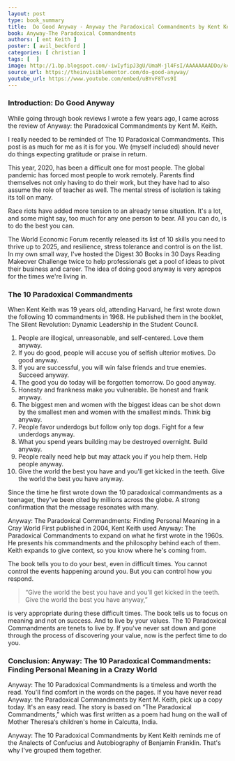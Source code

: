 ```yaml
---
layout: post
type: book_summary
title:  Do Good Anyway - Anyway the Paradoxical Commandments by Kent Keith
book: Anyway-The Paradoxical Commandments
authors: [ ent Keith ]
poster: [ avil_beckford ]
categories: [ christian ]
tags: [  ]
image: http://1.bp.blogspot.com/-iwIyfipJ3gU/UmaM-jl4FsI/AAAAAAAADDo/k4NjFgZtMPc/s1600/lindsay+2-02.jpg
source_url: https://theinvisiblementor.com/do-good-anyway/
youtube_url: https://www.youtube.com/embed/uBYvF8Tvs9I
---
```


### Introduction: Do Good Anyway

While going through book reviews I wrote a few years ago, I came across the review of Anyway: the Paradoxical Commandments by Kent M. Keith.

I really needed to be reminded of The 10 Paradoxical Commandments. This post is as much for me as it is for you. We (myself included) should never do things expecting gratitude or praise in return.

This year, 2020, has been a difficult one for most people. The global pandemic has forced most people to work remotely. Parents find themselves not only having to do their work, but they have had to also assume the role of teacher as well. The mental stress of isolation is taking its toll on many.

Race riots have added more tension to an already tense situation. It's a lot, and some might say, too much for any one person to bear. All you can do, is to do the best you can.

The World Economic Forum recently released its list of 10 skills you need to thrive up to 2025, and resilience, stress tolerance and control is on the list. In my own small way, I've hosted the Digest 30 Books in 30 Days Reading Makeover Challenge twice to help professionals get a pool of ideas to pivot their business and career. The idea of doing good anyway is very apropos for the times we're living in.

### The 10 Paradoxical Commandments
When Kent Keith was 19 years old, attending Harvard, he first wrote down the following 10 commandments in 1968. He published them in the booklet, The Silent Revolution: Dynamic Leadership in the Student Council.

1. People are illogical, unreasonable, and self-centered. Love them anyway.
2. If you do good, people will accuse you of selfish ulterior motives. Do good anyway.
3. If you are successful, you will win false friends and true enemies. Succeed anyway.
4. The good you do today will be forgotten tomorrow. Do good anyway.
5. Honesty and frankness make you vulnerable. Be honest and frank anyway.
6. The biggest men and women with the biggest ideas can be shot down by the smallest men and women with the smallest minds. Think big anyway.
7. People favor underdogs but follow only top dogs. Fight for a few underdogs anyway.
8. What you spend years building may be destroyed overnight. Build anyway.
9. People really need help but may attack you if you help them. Help people anyway.
10. Give the world the best you have and you'll get kicked in the teeth. Give the world the best you have anyway.

Since the time he first wrote down the 10 paradoxical commandments as a teenager, they've been cited by millions across the globe. A strong confirmation that the message resonates with many.

Anyway: The Paradoxical Commandments: Finding Personal Meaning in a Cray World
First published in 2004, Kent Keith used Anyway: The Paradoxical Commandments to expand on what he first wrote in the 1960s.  He presents his commandments and the philosophy behind each of them. Keith expands to give context, so you know where he's coming from.

The book tells you to do your best, even in difficult times. You cannot control the events happening around you. But you can control how you respond.

> “Give the world the best you have and you'll get kicked in the teeth. Give the world the best you have anyway,”

is very appropriate during these difficult times. The book tells us to focus on meaning and not on success. And to live by your values. The 10 Paradoxical Commandments are tenets to live by. If you've never sat down and gone through the process of discovering your value, now is the perfect time to do you.

###  Conclusion: Anyway: The 10 Paradoxical Commandments: Finding Personal Meaning in a Crazy World
Anyway: The 10 Paradoxical Commandments is a timeless and worth the read. You'll find comfort in the words on the pages. If you have never read Anyway: the Paradoxical Commandments by Kent M. Keith, pick up a copy today. It's an easy read. The story is based on “The Paradoxical Commandments,” which was first written as a poem had hung on the wall of  Mother Theresa‘s  children's home in Calcutta, India.

Anyway: The 10 Paradoxical Commandments by Kent Keith reminds me of the Analects of Confucius and Autobiography of Benjamin Franklin. That's why I've grouped them together.